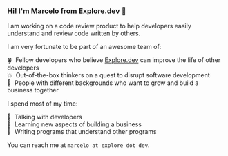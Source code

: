 ### Hi! I'm Marcelo from Explore.dev 👋 

I am working on a code review product to help developers easily understand and review code written by others. 

I am very fortunate to be part of an awesome team of: 

:four_leaf_clover:&nbsp;&nbsp;Fellow developers who believe [Explore.dev](https://explore.dev/) can improve the life of other developers  
:boom:&nbsp;&nbsp;Out-of-the-box thinkers on a quest to disrupt software development   
:roller_coaster:&nbsp;&nbsp;People with different backgrounds who want to grow and build a business together   

I spend most of my time:

:busts_in_silhouette:&nbsp;&nbsp;Talking with developers  
:school_satchel:&nbsp;&nbsp;Learning new aspects of building a business   
:sparkler:&nbsp;&nbsp;Writing programs that understand other programs

You can reach me at `marcelo at explore dot dev`.  
